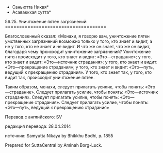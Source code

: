 * Саньютта Никая*
* Асаваккхая сутта*

56\.25\. Уничтожение пятен загрязнений
\=\=\=\=\=\=\=\=\=\=\=\=\=\=\=\=\=\=\=\=\=\=\=\=\=\=\=\=\=\=\=\=\=\=\=\=

Благословенный сказал: «Монахи, я говорю вам, уничтожение пятен умственных загрязнений возможно только у того, кто знает и видит, а не у того, кто не знает и не видит\. И что же он знает, что же он видит, благодаря чему происходит уничтожение загрязнений? Уничтожение пятен происходит у того, кто знает и видит: «Это—страдание»; у того, кто знает и видит: «Это—источник страдания»; у того, кто знает и видит: «Это—прекращение страдания»; у того, кто знает и видит: «Это—путь, ведущий к прекращению страдания»\. У того, кто знает так, у того, кто видит так, происходит уничтожение пятен\.

Таким образом, монахи, следует прилагать усилие, чтобы понять: «Это—страдание»\. Следует прилагать усилие, чтобы понять: «Это—источник страдания»\. Следует прилагать усилие, чтобы понять: «Это—прекращение страдания»\. Следует прилагать усилие, чтобы понять: «Это—путь, ведущий к прекращению страдания»

Перевод с английского: SV

редакция перевода: 28\.04\.2014

источник: Samyutta Nikaya by Bhikkhu Bodhi, p\. 1855

Prepared for SuttaCentral by Aminah Borg\-Luck\.